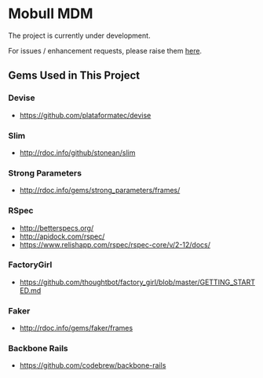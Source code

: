 # Mobull MDM

The project is currently under development.

For issues / enhancement requests, please raise them [here](https://github.com/jassonsoft/MDM/issues).

## Gems Used in This Project

### Devise

* https://github.com/plataformatec/devise

### Slim

* http://rdoc.info/github/stonean/slim

### Strong Parameters

* http://rdoc.info/gems/strong_parameters/frames/

### RSpec

* http://betterspecs.org/
* http://apidock.com/rspec/
* https://www.relishapp.com/rspec/rspec-core/v/2-12/docs/

### FactoryGirl

* https://github.com/thoughtbot/factory_girl/blob/master/GETTING_STARTED.md

### Faker

* http://rdoc.info/gems/faker/frames

### Backbone Rails

* https://github.com/codebrew/backbone-rails
